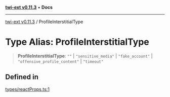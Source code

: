[**twi-ext v0.11.3**](../README.md) • **Docs**

***

[twi-ext v0.11.3](../README.md) / ProfileInterstitialType

# Type Alias: ProfileInterstitialType

> **ProfileInterstitialType**: `""` \| `"sensitive_media"` \| `"fake_account"` \| `"offensive_profile_content"` \| `"timeout"`

## Defined in

[types/reactProps.ts:1](https://github.com/Robot-Inventor/twi-ext/blob/24fc91677a0d2aa2580a6ad2dc00635bd7cc459b/src/types/reactProps.ts#L1)
